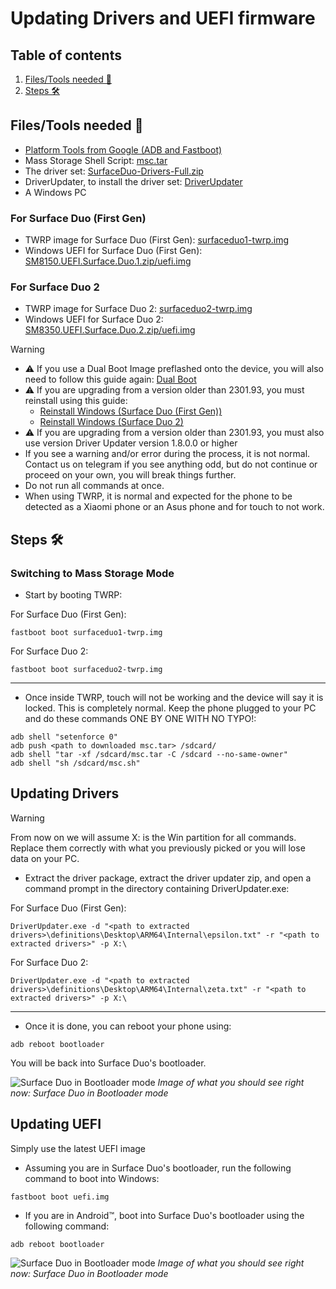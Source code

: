 # Updating Drivers and UEFI firmware

## Table of contents
1. [Files/Tools needed 📃](#filestools-needed-📃)
4. [Steps 🛠️](#steps-🛠️)

## Files/Tools needed 📃

- [Platform Tools from Google (ADB and Fastboot)](https://developer.android.com/studio/releases/platform-tools)
- Mass Storage Shell Script: [msc.tar](https://github.com/WOA-Project/SurfaceDuo-Guides/raw/main/InstallWindows/Files/msc.tar)
- The driver set: [SurfaceDuo-Drivers-Full.zip](https://github.com/WOA-Project/SurfaceDuo-Drivers/releases/latest)
- DriverUpdater, to install the driver set: [DriverUpdater](https://github.com/WOA-Project/DriverUpdater/releases/latest)
- A Windows PC

### For Surface Duo (First Gen)

- TWRP image for Surface Duo (First Gen): [surfaceduo1-twrp.img](https://github.com/WOA-Project/SurfaceDuo-Guides/raw/main/InstallWindows/Files/surfaceduo1-twrp.img)
- Windows UEFI for Surface Duo (First Gen): [SM8150.UEFI.Surface.Duo.1.zip/uefi.img](https://github.com/WOA-Project/SurfaceDuoPkg/releases/latest)

### For Surface Duo 2

- TWRP image for Surface Duo 2: [surfaceduo2-twrp.img](https://github.com/WOA-Project/SurfaceDuo-Guides/raw/main/InstallWindows/Files/surfaceduo2-twrp.img)
- Windows UEFI for Surface Duo 2: [SM8350.UEFI.Surface.Duo.2.zip/uefi.img](https://github.com/WOA-Project/SurfaceDuoPkg/releases/latest)

> [!WARNING]
> - ⚠️ If you use a Dual Boot Image preflashed onto the device, you will also need to follow this guide again: [Dual Boot](../InstallWindows/DualBoot-SurfaceDuo.md)
> - ⚠️ If you are upgrading from a version older than 2301.93, you must reinstall using this guide:
>     - [Reinstall Windows (Surface Duo (First Gen))](https://github.com/WOA-Project/SurfaceDuo-Guides/blob/main/InstallWindows/ReinstallWindows-SurfaceDuo1.md)
>     - [Reinstall Windows (Surface Duo 2)](https://github.com/WOA-Project/SurfaceDuo-Guides/blob/main/InstallWindows/ReinstallWindows-SurfaceDuo2.md)
> - ⚠️ If you are upgrading from a version older than 2301.93, you must also use version Driver Updater version 1.8.0.0 or higher
> - If you see a warning and/or error during the process, it is not normal. Contact us on telegram if you see anything odd, but do not continue or proceed on your own, you will break things further.
> - Do not run all commands at once.
> - When using TWRP, it is normal and expected for the phone to be detected as a Xiaomi phone or an Asus phone and for touch to not work.

## Steps 🛠️

### Switching to Mass Storage Mode

- Start by booting TWRP:

For Surface Duo (First Gen):

```batch
fastboot boot surfaceduo1-twrp.img
```

For Surface Duo 2:

```batch
fastboot boot surfaceduo2-twrp.img
```

---

- Once inside TWRP, touch will not be working and the device will say it is locked. This is completely normal. Keep the phone plugged to your PC and do these commands ONE BY ONE WITH NO TYPO!:

```batch
adb shell "setenforce 0"
adb push <path to downloaded msc.tar> /sdcard/
adb shell "tar -xf /sdcard/msc.tar -C /sdcard --no-same-owner"
adb shell "sh /sdcard/msc.sh"
```

## Updating Drivers

> [!WARNING]
> From now on we will assume X: is the Win partition for all commands. Replace them correctly with what you previously picked or you will lose data on your PC.

- Extract the driver package, extract the driver updater zip, and open a command prompt in the directory containing DriverUpdater.exe:

For Surface Duo (First Gen):

```batch
DriverUpdater.exe -d "<path to extracted drivers>\definitions\Desktop\ARM64\Internal\epsilon.txt" -r "<path to extracted drivers>" -p X:\
```

For Surface Duo 2:

```batch
DriverUpdater.exe -d "<path to extracted drivers>\definitions\Desktop\ARM64\Internal\zeta.txt" -r "<path to extracted drivers>" -p X:\
```

---

- Once it is done, you can reboot your phone using:

```batch
adb reboot bootloader
```

You will be back into Surface Duo's bootloader.

![Surface Duo in Bootloader mode](https://github.com/WOA-Project/SurfaceDuo-Guides/assets/3755345/eb19d500-4849-4ded-bd0c-894e4ac56486)
_Image of what you should see right now: Surface Duo in Bootloader mode_

## Updating UEFI

Simply use the latest UEFI image

- Assuming you are in Surface Duo's bootloader, run the following command to boot into Windows:

```batch
fastboot boot uefi.img
```

- If you are in Android™, boot into Surface Duo's bootloader using the following command:


```batch
adb reboot bootloader
```

![Surface Duo in Bootloader mode](https://github.com/WOA-Project/SurfaceDuo-Guides/assets/3755345/eb19d500-4849-4ded-bd0c-894e4ac56486)
_Image of what you should see right now: Surface Duo in Bootloader mode_